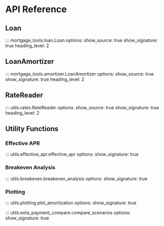 # API Reference

## Loan

::: mortgage_tools.loan.Loan
    options:
      show_source: true
      show_signature: true
      heading_level: 2

## LoanAmortizer

::: mortgage_tools.amortizer.LoanAmortizer
    options:
      show_source: true
      show_signature: true
      heading_level: 2

## RateReader

::: utils.rates.RateReader
    options:
      show_source: true
      show_signature: true
      heading_level: 2

## Utility Functions

### Effective APR

::: utils.effective_apr.effective_apr
    options:
      show_signature: true

### Breakeven Analysis

::: utils.breakeven.breakeven_analysis
    options:
      show_signature: true

### Plotting

::: utils.plotting.plot_amortization
    options:
      show_signature: true

::: utils.exta_payment_compare.compare_scenarios
    options:
      show_signature: true
